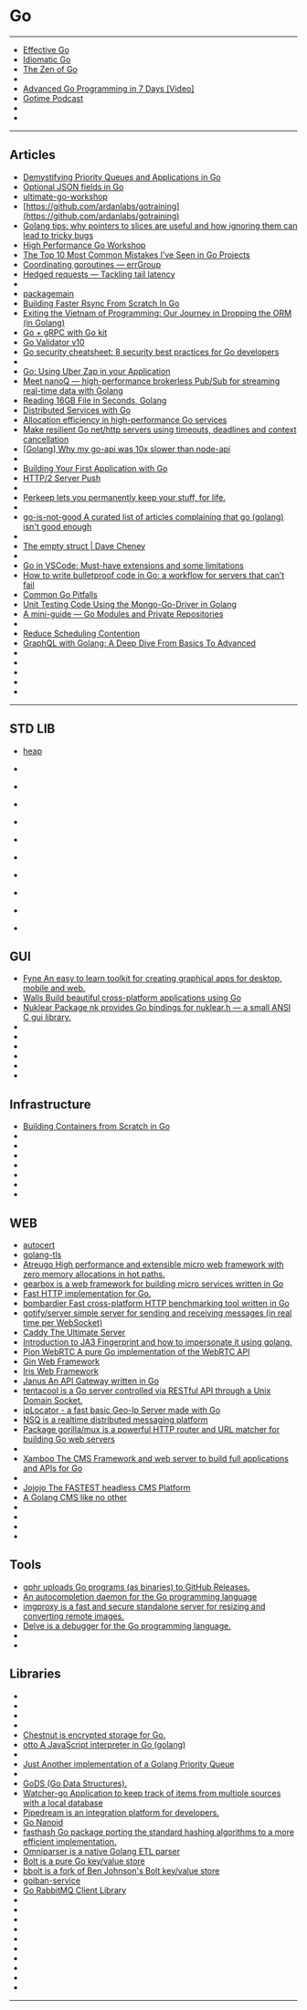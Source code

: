 # Go

---

- [Effective Go](https://go.dev/doc/effective_go)
- [Idiomatic Go](https://dmitri.shuralyov.com/idiomatic-go)
- [The Zen of Go](https://dave.cheney.net/2020/02/23/the-zen-of-go)
- []()
- [Advanced Go Programming in 7 Days [Video]](https://github.com/PacktPublishing/Advanced-Go-Programming-in-7-Days)
- [Gotime Podcast](https://changelog.com/gotime)
- []()
- []()



---
## Articles
- [Demystifying Priority Queues and Applications in Go](https://simiokunowo.hashnode.dev/demystifying-priority-queues-and-applications-in-go)
- [Optional JSON fields in Go ](https://eli.thegreenplace.net/2020/optional-json-fields-in-go/)
- [ultimate-go-workshop ](https://github.com/navillasa/ultimate-go-workshop)
- [https://github.com/ardanlabs/gotraining](https://github.com/ardanlabs/gotraining)
- [Golang tips: why pointers to slices are useful and how ignoring them can lead to tricky bugs](https://medium.com/swlh/golang-tips-why-pointers-to-slices-are-useful-and-how-ignoring-them-can-lead-to-tricky-bugs-cac90f72e77b)
- [High Performance Go Workshop](https://dave.cheney.net/high-performance-go-workshop/dotgo-paris.html#watch_out_for_compiler_optimisations)
- [The Top 10 Most Common Mistakes I’ve Seen in Go Projects](https://itnext.io/the-top-10-most-common-mistakes-ive-seen-in-go-projects-4b79d4f6cd65)
- [Coordinating goroutines — errGroup](https://levelup.gitconnected.com/coordinating-goroutines-errgroup-c78bb5d80232)
- [Hedged requests — Tackling tail latency](https://medium.com/swlh/hedged-requests-tackling-tail-latency-9cea0a05f577)
- []()
- [packagemain](https://github.com/plutov/packagemain)
- [Building Faster Rsync From Scratch In Go](https://hackaday.com/2022/06/01/building-faster-rsync-from-scratch-in-go/)
- [Exiting the Vietnam of Programming: Our Journey in Dropping the ORM (in Golang)](https://alanilling.com/exiting-the-vietnam-of-programming-our-journey-in-dropping-the-orm-in-golang-3ce7dff24a0f)
- [Go + gRPC with Go kit](https://junereycasuga.medium.com/go-grpc-with-go-kit-ff8c9151d2c1)
- [Go Validator v10](https://medium.com/tunaiku-tech/go-validator-v10-c7a4f1be37df)
- [Go security cheatsheet: 8 security best practices for Go developers](https://snyk.io/de/blog/go-security-cheatsheet-for-go-developers/)
- []()
- [Go: Using Uber Zap in your Application](https://medium.com/@gustavo.nabakseixas/go-using-uber-zap-in-your-application-135756f23bdc)
- [Meet nanoQ — high-performance brokerless Pub/Sub for streaming real-time data with Golang](https://medium.com/aigent/meet-nanoq-high-performance-brokerless-pub-sub-for-streaming-real-time-data-with-golang-6630d3067f4e)
- [Reading 16GB File in Seconds, Golang](https://medium.com/swlh/processing-16gb-file-in-seconds-go-lang-3982c235dfa2)
- [Distributed Services with Go](https://medium.com/pragmatic-programmers/table-of-contents-9cb9895df519)
- [Allocation efficiency in high-performance Go services](https://segment.com/blog/allocation-efficiency-in-high-performance-go-services/)
- [Make resilient Go net/http servers using timeouts, deadlines and context cancellation](https://ieftimov.com/posts/make-resilient-golang-net-http-servers-using-timeouts-deadlines-context-cancellation/)
- [[Golang] Why my go-api was 10x slower than node-api](https://jason150.medium.com/golang-why-my-go-api-was-10x-slower-than-node-api-b9433d01c490)
- []()
- [Building Your First Application with Go ](https://github.com/PacktPublishing/Building-Your-First-Application-with-Go)
- [HTTP/2 Server Push](https://go.dev/blog/h2push)
- []()
- [Perkeep lets you permanently keep your stuff, for life.](https://perkeep.org/)
- []()
- [go-is-not-good  A curated list of articles complaining that go (golang) isn't good enough ](https://github.com/ksimka/go-is-not-good)
- []()
- [The empty struct | Dave Cheney](https://dave.cheney.net/2014/03/25/the-empty-struct)
- []()
- [Go in VSCode: Must-have extensions and some limitations ](https://dev.to/vuong/go-in-vscode-must-have-extensions-4jel)
- [How to write bulletproof code in Go: a workflow for servers that can’t fail](https://www.freecodecamp.org/news/how-to-write-bulletproof-code-in-go-a-workflow-for-servers-that-cant-fail-10a14a765f22/)
- [Common Go Pitfalls](https://betterprogramming.pub/common-go-pitfalls-a92197cd96d2)
- [Unit Testing Code Using the Mongo-Go-Driver in Golang](https://betterprogramming.pub/unit-testing-code-using-the-mongo-go-driver-in-golang-7166d1aa72c0)
- [A mini-guide — Go Modules and Private Repositories](https://johanlejdung.medium.com/a-mini-guide-go-modules-and-private-repositories-fa94c3726cf1)
- []()
- [Reduce Scheduling Contention](https://medium.com/pragmatic-programmers/reduce-scheduling-contention-34572505928b)
- [GraphQL with Golang: A Deep Dive From Basics To Advanced](https://www.freecodecamp.org/news/deep-dive-into-graphql-with-golang-d3e02a429ac3/)
- []()
- []()
- []()
- []()
- []()

---


## STD LIB
- [heap](https://pkg.go.dev/container/heap)

- []()
- []()
- []()
- []()
- []()
- []()
- []()
- []()
- []()
- []()


## GUI
- [Fyne An easy to learn toolkit for creating graphical apps for desktop, mobile and web. ](https://fyne.io/)
- [Walls Build beautiful cross-platform applications using Go](https://wails.io/)
- [Nuklear Package nk provides Go bindings for nuklear.h — a small ANSI C gui library.](https://github.com/golang-ui/nuklear)
- []()
- []()
- []()
- []()
- []()
- []()


## Infrastructure
- [Building Containers from Scratch in Go](https://github.com/mugli/container-from-scratch-in-go)
- []()
- []()
- []()
- []()
- []()
- []()
- []()




## WEB
- [autocert](https://pkg.go.dev/golang.org/x/crypto/acme/autocert)
- [golang-tls](https://github.com/denji/golang-tls)
- [Atreugo High performance and extensible micro web framework with zero memory allocations in hot paths.](https://github.com/savsgio/atreugo)
- [gearbox is a web framework for building micro services written in Go](https://github.com/gogearbox/gearbox)
- [Fast HTTP implementation for Go.](https://github.com/valyala/fasthttp)
- [bombardier Fast cross-platform HTTP benchmarking tool written in Go ](https://github.com/codesenberg/bombardier)
- [gotify/server simple server for sending and receiving messages (in real time per WebSocket)](https://github.com/gotify/server)
- [Caddy The Ultimate Server ](https://caddyserver.com/)
- [Introduction to JA3 Fingerprint and how to impersonate it using golang.](https://github.com/yolossn/JA3-Fingerprint-Introduction)
- [Pion WebRTC A pure Go implementation of the WebRTC API](https://github.com/pion/webrtc)
- [Gin Web Framework](https://github.com/gin-gonic/gin)
- [Iris Web Framework](https://www.iris-go.com/)
- [Janus An API Gateway written in Go](https://github.com/motiv-labs/janus)
- [tentacool is a Go server controlled via RESTful API through a Unix Domain Socket.](https://github.com/guilhem/tentacool)
- [ipLocator - a fast basic Geo-Ip Server made with Go](https://github.com/AndreasBriese/ipLocator)
- [NSQ is a realtime distributed messaging platform ](https://github.com/nsqio/nsq)
- [ Package gorilla/mux is a powerful HTTP router and URL matcher for building Go web servers](https://github.com/gorilla/mux)
- []()
- [Xamboo  The CMS Framework and web server to build full applications and APIs for Go ](https://github.com/webability-go/xamboo)
- []()
- [Jojojo The FASTEST headless CMS Platform](https://www.jolojo.com/)
- [A Golang CMS like no other](https://buttercms.com/golang-cms/)
- []()
- []()
- []()
- []()

## Tools
- [gphr uploads Go programs (as binaries) to GitHub Releases.](https://github.com/robertkrimen/gphr)
- [An autocompletion daemon for the Go programming language](https://github.com/nsf/gocode)
- [imgproxy is a fast and secure standalone server for resizing and converting remote images.](https://github.com/imgproxy/imgproxy)
- [Delve is a debugger for the Go programming language. ](https://github.com/go-delve/delve)
- []()
- []()

## Libraries
- []()
- []()
- []()
-
- [Chestnut is encrypted storage for Go. ](https://github.com/jrapoport/chestnut)
- [otto  A JavaScript interpreter in Go (golang) ](https://github.com/robertkrimen/otto)
-
- [Just Another implementation of a Golang Priority Queue](https://github.com/x1m3/priorityQueue)
-
- [GoDS (Go Data Structures).](https://github.com/kevindweb/gods)
- [Watcher-go Application to keep track of items from multiple sources with a local database](https://github.com/DaRealFreak/watcher-go)
- [Pipedream is an integration platform for developers.](https://github.com/PipedreamHQ/pipedream)
- [Go Nanoid](https://github.com/matoous/go-nanoid)
- [fasthash Go package porting the standard hashing algorithms to a more efficient implementation.](https://github.com/segmentio/fasthash)
- [Omniparser is a native Golang ETL parser](https://github.com/jf-tech/omniparser)
- [Bolt is a pure Go key/value store](https://github.com/boltdb/bolt)
- [bbolt is a fork of Ben Johnson's Bolt key/value store](https://github.com/etcd-io/bbolt)
- [goiban-service](https://github.com/apilayer/goiban-service)
- [Go RabbitMQ Client Library ](https://github.com/streadway/amqp)
- []()
- []()
- []()
- []()
- []()
- []()
- []()
- []()
- []()
- []()


---
